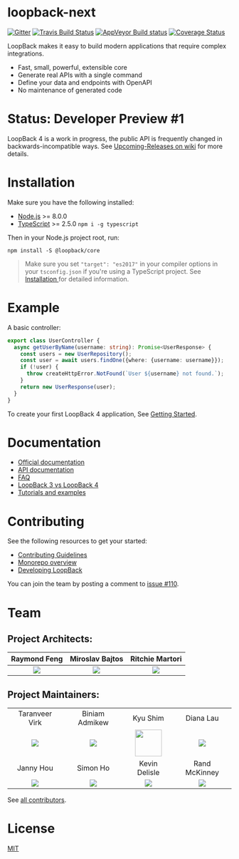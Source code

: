 # loopback-next

[![Gitter](https://img.shields.io/gitter/room/nwjs/nw.js.svg)](https://gitter.im/strongloop/loopback) [![Travis Build Status](https://img.shields.io/travis/rust-lang/rust.svg)](https://travis-ci.org/strongloop/loopback-next) [![AppVeyor Build status](https://ci.appveyor.com/api/projects/status/3v1qmusv168a0kb0/branch/master?svg=true)](https://ci.appveyor.com/project/bajtos/loopback-next/branch/master) [![Coverage Status](https://coveralls.io/repos/github/strongloop/loopback-next/badge.svg?branch=master)](https://coveralls.io/github/strongloop/loopback-next?branch=master)

LoopBack makes it easy to build modern applications that require complex integrations.

- Fast, small, powerful, extensible core
- Generate real APIs with a single command
- Define your data and endpoints with OpenAPI
- No maintenance of generated code

# Status: Developer Preview #1

LoopBack 4 is a work in progress, the public API is frequently changed in
backwards-incompatible ways. See [Upcoming-Releases on wiki](https://github.com/strongloop/loopback-next/wiki/Upcoming-Releases)
for more details.

# Installation

Make sure you have the following installed:

- [Node.js](https://nodejs.org/en/download/) >= 8.0.0
- [TypeScript](https://www.typescriptlang.org/index.html#download-links) >= 2.5.0 `npm i -g typescript`

Then in your Node.js project root, run:

```shell
npm install -S @loopback/core
```

> Make sure you set `"target": "es2017"` in your compiler options in your
> `tsconfig.json` if you're using a TypeScript project. See [Installation
> ](http://loopback.io/doc/en/lb4/Installation.html) for
> detailed information.

# Example

A basic controller:

```ts
export class UserController {
  async getUserByName(username: string): Promise<UserResponse> {
    const users = new UserRepository();
    const user = await users.findOne({where: {username: username}});
    if (!user) {
      throw createHttpError.NotFound(`User ${username} not found.`);
    }
    return new UserResponse(user);
  }
}
```

To create your first LoopBack 4 application, See [Getting Started](http://loopback.io/doc/en/lb4/Getting-started.html).


# Documentation

- [Official documentation](http://loopback.io/doc/en/lb4/)
- [API documentation](http://apidocs.loopback.io/#LoopBack4)
- [FAQ](http://loopback.io/doc/en/lb4/FAQ.html)
- [LoopBack 3 vs LoopBack 4](http://loopback.io/doc/en/lb4/LoopBack-3.x.html)
- [Tutorials and examples](http://loopback.io/doc/en/lb4/Examples-and-tutorials.html)

# Contributing

See the following resources to get your started:

 - [Contributing Guidelines](./docs/CONTRIBUTING.md)
 - [Monorepo overview](./docs/site/MONOREPO.md)
 - [Developing LoopBack](./docs/site/DEVELOPING.md)

You can join the team by posting a comment to [issue #110](https://github.com/strongloop/loopback-next/issues/110.).

# Team

## Project Architects:

Raymond Feng|Miroslav Bajtos|Ritchie Martori
:-:|:-:|:-:
[<img src="https://avatars0.githubusercontent.com/u/540892?v=3&s=60">](http://github.com/raymondfeng)|[<img src="https://avatars2.githubusercontent.com/u/1140553?v=3&s=60">](http://github.com/bajtos)|[<img src="https://avatars2.githubusercontent.com/u/462228?v=3&s=60">](http://github.com/ritch)

## Project Maintainers:

|||||
|:-:|:-:|:-:|:-:|
|Taranveer Virk|Biniam Admikew|Kyu Shim|Diana Lau|
|[<img src="https://avatars1.githubusercontent.com/u/3311536?v=3&s=60">](http://github.com/virkt25)|[<img src="https://avatars0.githubusercontent.com/u/13950637?v=3&s=60">](http://github.com/b-admike)|[<img src="https://avatars3.githubusercontent.com/u/18518689?v=3&s=60" height=60>](http://github.com/shimks)|[<img src="https://avatars2.githubusercontent.com/u/25489897?v=3&s=60">](http://github.com/dhmlau)|
|Janny Hou|Simon Ho|Kevin Delisle|Rand McKinney|
|[<img src="https://avatars2.githubusercontent.com/u/12554153?v=3&s=60">](http://github.com/jannyHou)|[<img src="https://avatars1.githubusercontent.com/u/1617364?v=3&s=60">](http://github.com/superkhau)|[<img src="https://avatars3.githubusercontent.com/u/2053534?v=3&s=60">](http://github.com/kjdelisle)|[<img src="https://avatars2.githubusercontent.com/u/2925364?v=3&s=60">](http://github.com/crandmck)|

See [all contributors](https://github.com/strongloop/loopback-next/graphs/contributors).

# License

[MIT](LICENSE)
